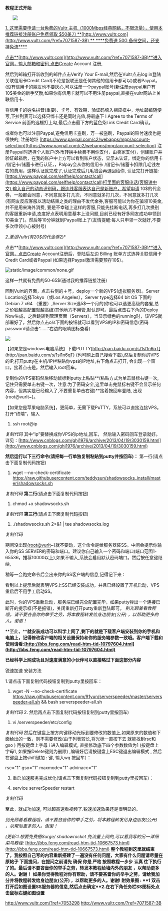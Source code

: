 



**教程正式开始**

<ul>
<a href="http://www.vultr.com/?ref=7071587-3B"><img src="http://7xqmgj.com1.z0.glb.clouddn.com/2016-12-27-15%3A29%3A43.jpg" </a>
</ul>  
1. 这里需要申请一台免费的Vultr 主机（1000Mbps经典网络，不限流量），使用本推荐链接注册账户免费领取 $50美刀  **[http://www.vultr.com](http://www.vultr.com/?ref=7071587-3B) ** ****免费送 50G 备份空间，还支持免流****

点击**[http://www.vultr.com](http://www.vultr.com/?ref=7071587-3B)**进入官网，输入邮箱和密码,点击Create Account 注册,

然后到邮箱打开新收到的邮件点击Verify Your E-mail,然后在Vultr点击log in登陆关联信用卡Credit Card(不论是银联还是任何其他的信用卡都可以)或者Paypal。(没有信用卡的朋友也不要灰心,可以注册一个paypal账号(新注册paypal用户有10$美金的新手奖励,如果你有信用卡就可以不用注册paypal,直接在vultr网站上关联信用卡.


将信用卡的姓名拼音(重要)、卡号、有效期、验证码填入相应框中，地址邮编随便写,下拉列表可以选择只绑卡还是同时充值,将最底下 I Agree to the Terms of Service 前面的选框打上勾,最后点击最下方的蓝色条Link Credit Card确认。

或者你也可以注册Paypal,避免信用卡盗刷，万一被盗刷，Paypal的赔付速度也是很快的, 注册地址  [https://www.paypal.com/c2/webapps/mpp/account-selection](https://www.paypal.com/c2/webapps/mpp/account-selection)  注册Paypal时选择个人账户(外币转换手续费不用你支付，由卖家支付)，创建账户并验证邮箱后，在我的账户中上方可以看到账户状态，显示未认证，绑定你的信用卡 /借记卡/储蓄卡进行认证，，Palpay会从你的信用卡 /借记卡/储蓄卡扣除几毛钱左右的费用，这样认证就完成了,认证完成后几毛钱会再退回给你,
认证完打开链接:[https://www.paypal.com/selfhelp/contact/call](https://www.paypal.com/selfhelp/contact/call)打里面的客服电话(客服讲中文),输入自己的动态识别码，跟连线客服表达自己是新账户，希望申请 10$的代金券，一般都会同意，不同意就多打几次，不同意就多打几次，不同意就多打几次(有网友反应客服以活动结束之类的理由不发代金券,客服可能以为你在骗领10美金,并不是用来海外消费, 要是不幸碰上这样的客服,只能先挂断电话,再多打几次换别的客服重新申请,态度好点表明用意基本上没问题,目前已经有好多网友成功申领到10美金了)。然后等10分钟就到Paypal账上了(友情提醒:每人只申领一次就好,不要多次申领小心被封号)

*2.激活Vultr(有20$的代金券*2)*

点击**[http://www.vultr.com](http://www.vultr.com/?ref=7071587-3B)**进入官网，点击Create Account注册后，登陆后左边
Billing 账单方式选择关联信用卡Credit Card或者Paypal (如果选择Paypal激活需要预存10$）。

![static/image/common/none.gif](http://images.weiphone.net/data/attachment/forum/201611/02/224848e57egehgmegv6hz7.png)

这样一共就有免费的50-65$(通过我的推荐链接注册)  
  
回到Vulrt的界面，点击右侧的＋号，deploy一个新的VPS(虚拟服务器)。Server Location选择Tokyo（或Los Angeles），Server type选择64 bit OS 下面的Debian 7 x64 （重要）,Server Size选5$一个月的(你也可以选更高级的套餐,总之价钱越高配置就越高级)其他地方不用管,默认即可。最后点击右下角的Deploy Now生成，之后跳转到管理页面（Servers），当显示绿色的running时，该VPS就部署好了，然后你点击o/s下面的按钮就可以看到VPS的IP和密码信息(密码password请点击“……”右边的眼睛图标查看)

![](http://images.weiphone.net/data/attachment/forum/201609/24/140913xjs003vfa7lisx66.jpg)

【如果您是windows电脑系统】下载PUTTY[http://pan.baidu.com/s/1sl1n6qT](http://pan.baidu.com/s/1sl1n6qT)  (也可网上自己搜索下载),然后复制你的VPS的IP,打开putty在主机/IP栏粘贴你vps的IP地址,右下角点击打开, 会出现一个窗口，接着点击是。然后输入root回车。


复制你的VPS密码然后移动鼠标到putty上粘贴**(粘贴方式为单击鼠标右键一次, 记住只需要单击右键一次，注意:为了密码安全,这里单击完鼠标右键不会显示任何内容，但其实是已经输入了,不要重复单击右键)**接着按回车登陆, 出现{root@vurlt~}。


【如果您是苹果电脑系统】，更简单，无需下载PuTTY，系统可以直接连接VPS。
打开“终端”，输入


1. ssh root@ip


*复制代码*
其中“ip”要替换成你VPS的ip地址,回车，
然后输入密码回车登录就好。
详见：[http://www.cnblogs.com/ghj1976/archive/2013/04/19/3030159.html](http://www.cnblogs.com/ghj1976/archive/2013/04/19/3030159.html)


**然后运行以下三行命令(请把每一行单独复制粘贴到putty并按回车)：**
第一行(请点击下面复制代码按钮)


1. wget --no-check-certificate https://raw.githubusercontent.com/teddysun/shadowsocks_install/master/shadowsocks.sh


*复制代码*
**第二行**(请点击下面复制代码按钮)


1. chmod +x shadowsocks.sh


*复制代码*
**第三行**(请点击下面复制代码按钮)


1. ./shadowsocks.sh 2>&1 | tee shadowsocks.log


*复制代码*

期间没出现[{root@vurlt](mailto:{root@vurlt)~}就不要动，这个命令是给服务器装SS。中间会提示你输入你的SS SERVER的密码和端口。建议你自己输入一个密码和端口(端口范围1-65536，推荐10000以上),如果不输入,系统会启用默认密码端口。然后按任意键继续,


稍等一会跑完命令后会出来你的SS客户端的信息,记得记下来：



看到以上提示后就表明VPS上SS已经安装成功，并且已经设置了开机启动，VPS重启后不用手工启动SS。

此时，你的VPS重新启动，服务端已经完全配置完毕，如果putty弹出一个连接已断开的提示框(不是报错)，关闭重新打开putty重新登陆即可。
*别光顾着看教程哦，请不要吝啬你的举手之劳，将本教程转发给身边朋友(公开) ，以帮助更多的人。谢谢！*

**至此，****就安装成功可以科学上网了,剩下的就是下载客户端安装到你的手机和电脑上，记得修改客户端的相关设置保持和你的服务端参数一致哦。****客户端****下载和使用请看:[http://bbs.feng.com/read-htm-tid-10797604.html](http://bbs.feng.com/read-htm-tid-10797604.html)**


**已经科学上网成功且对速度满意的小伙伴可以直接略过下面这部分内容**


锐速加速 安装方法

1.请点击下面复制代码按钮复制到putty里按回车：



1. wget -N --no-check-certificate https://raw.githubusercontent.com/91yun/serverspeeder/master/serverspeeder-all.sh && bash serverspeeder-all.sh


*复制代码*
2. 然后再点击下面复制代码按钮复制到putty里按回车)



1. vi /serverspeeder/etc/config


*复制代码*
然后在键盘上按方向键移动光标到要修改的数值上,如果原来的数值和下面给出的一致，则不需要修改(由于列表较长,将光标一直按下去 就能找到rsc和gso ) 再按键盘上字母 i 进入编辑模式,  直接修改底下四个参数数值为1 (按键盘上字母1, 如果按Delete键则为删除) ,编辑好后请按键盘上ESC键退出编辑模式 ,  然后在键盘上按shift键加 : 键, 输入wq 按回车）：

rsc="1"
gso="1"
maxmode="1"
advinacc="1"


3. 重启加速服务完成优化(请点击下面复制代码按钮复制到putty里按回车)：



1. service serverSpeeder restart


*复制代码*


至此，就成功加速,  可以超高速看视频了.锐速加速效果还是很明显的。

*别光顾着看教程哦，请不要吝啬你的举手之劳，将本教程转发给身边朋友(公开) ，以帮助更多的人。谢谢！*

*(更新:1.想要免费搭Surge/ shadowrocket 免流量上网的,可以看我写的另一详细菜鸟教程:*
[http://bbs.feng.com/read-htm-tid-10667573.html](http://bbs.feng.com/read-htm-tid-10667573.html)
**整个教程到这里就结束了，我按照自己写的内容重新搭建了一遍没有任何问题，大家有什么问题请尽量在 原帖子 下面提问，在提问之前请先 确保 你是 严格 按照教程一步步 认真 往下执行了的。最后请不要吝啬你的举手之劳，转发本教程给墙内外的朋友 ，以帮助更多的人。谢谢！**
**如果你觉得教程对你有帮助，请不要吝啬你的举手之劳，****请给我加分并将教程转发给身边朋友(公开) ，以帮助更多的人。谢谢!**
**附效果图 :**
**1 双击打开后如图设置SS服务器的信息,然后点击确定****2.在右下角任务栏SS图标处点击鼠标右键如图设置**

http://www.vultr.com/?ref=7053298
http://www.vultr.com/?ref=7071587-3B


